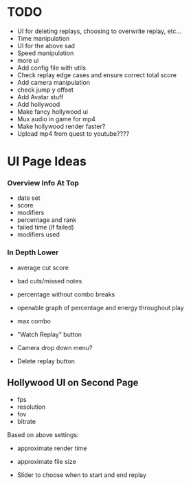 # TODO
- UI for deleting replays, choosing to overwrite replay, etc...
- Time manipulation
- UI for the above sad
- Speed manipulation
- more ui
- Add config file with utils
- Check replay edge cases and ensure correct total score
- Add camera manipulation
- check jump y offset
- Add Avatar stuff
- Add hollywood
- Make fancy hollywood ui
- Mux audio in game for mp4
- Make hollywood render faster?
- Upload mp4 from quest to youtube????

# UI Page Ideas
### Overview Info At Top
- date set
- score
- modifiers
- percentage and rank
- failed time (if failed)
- modifiers used

### In Depth Lower
- average cut score
- bad cuts/missed notes
- percentage without combo breaks
- openable graph of percentage and energy throughout play
- max combo

- "Watch Replay" button
- Camera drop down menu? 
- Delete replay button

## Hollywood UI on Second Page
- fps
- resolution
- fov
- bitrate

Based on above settings:
- approximate render time
- approximate file size

- Slider to choose when to start and end replay
